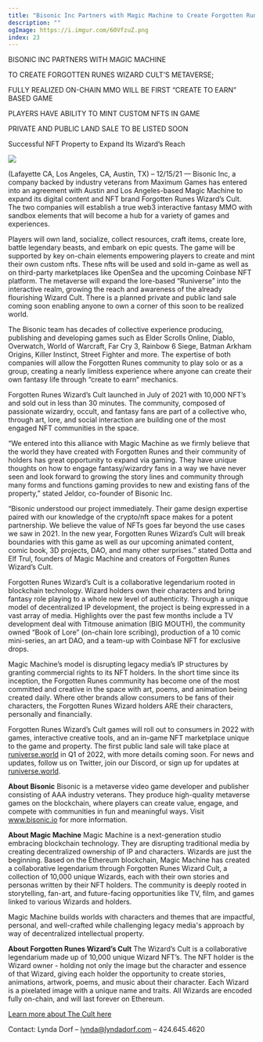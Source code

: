 ```yaml
---
title: "Bisonic Inc Partners with Magic Machine to Create Forgotten Runes Wizard's Cult Metaverse - Create-to-earn MMO"
description: ""
ogImage: https://i.imgur.com/60VfzuZ.png
index: 23
---
```


BISONIC INC PARTNERS WITH MAGIC MACHINE

TO CREATE FORGOTTEN RUNES WIZARD CULT’S METAVERSE;

FULLY REALIZED ON-CHAIN MMO WILL BE FIRST “CREATE TO EARN” BASED GAME

PLAYERS HAVE ABILITY TO MINT CUSTOM NFTS IN GAME

PRIVATE AND PUBLIC LAND SALE TO BE LISTED SOON

Successful NFT Property to Expand Its Wizard’s Reach

![](https://runiverse.world/wp-content/themes/runiverse/images/Runiverse_Battle.gif)

(Lafayette CA, Los Angeles, CA, Austin, TX) – 12/15/21 — Bisonic Inc, a company backed by industry veterans from Maximum Games has entered into an agreement with Austin and Los Angeles-based Magic Machine to expand its digital content and NFT brand Forgotten Runes Wizard’s Cult. The two companies will establish a true web3 interactive fantasy MMO with sandbox elements that will become a hub for a variety of games and experiences.

Players will own land, socialize, collect resources, craft items, create lore, battle legendary beasts, and embark on epic quests. The game will be supported by key on-chain elements empowering players to create and mint their own custom nfts. These nfts will be used and sold in-game as well as on third-party marketplaces like OpenSea and the upcoming Coinbase NFT platform. The metaverse will expand the lore-based “Runiverse” into the interactive realm, growing the reach and awareness of the already flourishing Wizard Cult. There is a planned private and public land sale coming soon enabling anyone to own a corner of this soon to be realized world.

The Bisonic team has decades of collective experience producing, publishing and developing games such as Elder Scrolls Online, Diablo, Overwatch, World of Warcraft, Far Cry 3, Rainbow 6 Siege, Batman Arkham Origins, Killer Instinct, Street Fighter and more. The expertise of both companies will allow the Forgotten Runes community to play solo or as a group, creating a nearly limitless experience where anyone can create their own fantasy life through “create to earn” mechanics.

Forgotten Runes Wizard’s Cult launched in July of 2021 with 10,000 NFT’s and sold out in less than 30 minutes. The community, composed of passionate wizardry, occult, and fantasy fans are part of a collective who, through art, lore, and social interaction are building one of the most engaged NFT communities in the space.

“We entered into this alliance with Magic Machine as we firmly believe that the world they have created with Forgotten Runes and their community of holders has great opportunity to expand via gaming. They have unique thoughts on how to engage fantasy/wizardry fans in a way we have never seen and look forward to growing the story lines and community through many forms and functions gaming provides to new and existing fans of the property,” stated Jeldor, co-founder of Bisonic Inc.

“Bisonic understood our project immediately. Their game design expertise paired with our knowledge of the crypto/nft space makes for a potent partnership. We believe the value of NFTs goes far beyond the use cases we saw in 2021. In the new year, Forgotten Runes Wizard’s Cult will break boundaries with this game as well as our upcoming animated content, comic book, 3D projects, DAO, and many other surprises.” stated Dotta and Elf Trul, founders of Magic Machine and creators of Forgotten Runes Wizard’s Cult.

Forgotten Runes Wizard’s Cult is a collaborative legendarium rooted in blockchain technology. Wizard holders own their characters and bring fantasy role playing to a whole new level of authenticity. Through a unique model of decentralized IP development, the project is being expressed in a vast array of media. Highlights over the past few months include a TV development deal with Titmouse animation (BIG MOUTH), the community owned “Book of Lore” (on-chain lore scribing), production of a 10 comic mini-series, an art DAO, and a team-up with Coinbase NFT for exclusive drops.

Magic Machine’s model is disrupting legacy media’s IP structures by granting commercial rights to its NFT holders. In the short time since its inception, the Forgotten Runes community has become one of the most committed and creative in the space with art, poems, and animation being created daily. Where other brands allow consumers to be fans of their characters, the Forgotten Runes Wizard holders ARE their characters, personally and financially.

Forgotten Runes Wizard’s Cult games will roll out to consumers in 2022 with games, interactive creative tools, and an in-game NFT marketplace unique to the game and property. The first public land sale will take place at [runiverse.world](https://runiverse.world/) in Q1 of 2022, with more details coming soon. For news and updates, follow us on Twitter, join our Discord, or sign up for updates at [runiverse.world](https://runiverse.world/).

**About Bisonic**
Bisonic is a metaverse video game developer and publisher consisting of AAA industry veterans. They produce high-quality metaverse games on the blockchain, where players can create value, engage, and compete with communities in fun and meaningful ways. Visit www.bisonic.io for more information.

**About Magic Machine**
Magic Machine is a next-generation studio embracing blockchain technology. They are disrupting traditional media by creating decentralized ownership of IP and characters. Wizards are just the beginning. Based on the Ethereum blockchain, Magic Machine has created a collaborative legendarium through Forgotten Runes Wizard Cult, a collection of 10,000 unique Wizards, each with their own stories and personas written by their NFT holders. The community is deeply rooted in storytelling, fan-art, and future-facing opportunities like TV, film, and games linked to various Wizards and holders.

Magic Machine builds worlds with characters and themes that are impactful, personal, and well-crafted while challenging legacy media's approach by way of decentralized intellectual property.

**About Forgotten Runes Wizard’s Cult**
The Wizard’s Cult is a collaborative legendarium made up of 10,000 unique Wizard NFT’s. The NFT holder is the Wizard owner - holding not only the image but the character and essence of that Wizard, giving each holder the opportunity to create stories, animations, artwork, poems, and music about their character. Each Wizard is a pixelated image with a unique name and traits. All Wizards are encoded fully on-chain, and will last forever on Ethereum.

[Learn more about The Cult here](https://www.forgottenrunes.com/wtf)

Contact: Lynda Dorf – lynda@lyndadorf.com – 424.645.4620
